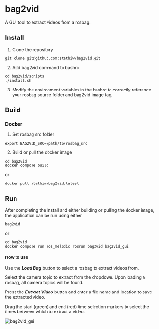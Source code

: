 # bag2vid
A GUI tool to extract videos from a rosbag.



## Install
1. Clone the repository
```
git clone git@github.com:stathiw/bag2vid.git
```
2. Add bag2vid command to bashrc
```
cd bag2vid/scripts
./install.sh
```
3. Modify the environment variables in the bashrc to correctly reference your rosbag source folder and bag2vid image tag.

## Build

### Docker

1. Set rosbag src folder
```
export BAG2VID_SRC=/path/to/rosbag_src
```
2. Build or pull the docker image
```
cd bag2vid
docker compose build
```
or
```
docker pull stathiw/bag2vid:latest
```
## Run
After completing the install and either building or pulling the docker image, the application can be run using either
```
bag2vid
```
or
```
cd bag2vid
docker compose run ros_melodic rosrun bag2vid bag2vid_gui
```

#### How to use
Use the **_Load Bag_** button to select a rosbag to extract videos from.

Select the camera topic to extract from the dropdown.  Upon loading a rosbag, all camera topics will be found.

Press the **_Extract Video_** button and enter a file name and location to save the extracted video.

Drag the start (green) and end (red) time selection markers to select the times between which to extract a video.


![bag2vid_gui](https://github.com/stathiw/bag2vid/assets/23045886/d850ef8c-31a2-49af-a3e7-5a62924afcab)

